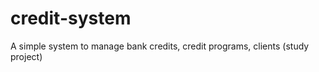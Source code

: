 credit-system
=============

A simple system to manage  bank credits, credit programs, clients (study project)